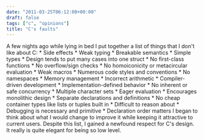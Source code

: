 ```yaml
---
date: "2011-03-25T06:12:00+00:00"
draft: false
tags: ["c", "opinions"]
title: "C's faults"
---
```

A few nights ago while lying in bed I put together a list of things that I don't like about C: * Side effects * Weak typing * Breakable semantics * Simple types * Design tends to put many cases into one struct * No first-class functions * No overflow/sign checks * No homoiconicity or metacircular evaluation * Weak macros * Numerous code styles and conventions * No namespaces * Memory management * Incorrect arithmetic * Compiler-driven development * Implementation-defined behavior * No inherent or safe concurrency * Multiple character sets * Eager evaluation * Encourages monolithic design * Separate declarations and definitions * No cheap container types like lists or tuples built in * Difficult to reason about * Debugging is necessary and primitive * Declaration order matters I began to think about what I would change to improve it while keeping it attractive to current users. Despite this list, I gained a newfound respect for C's design. It really is quite elegant for being so low level.

